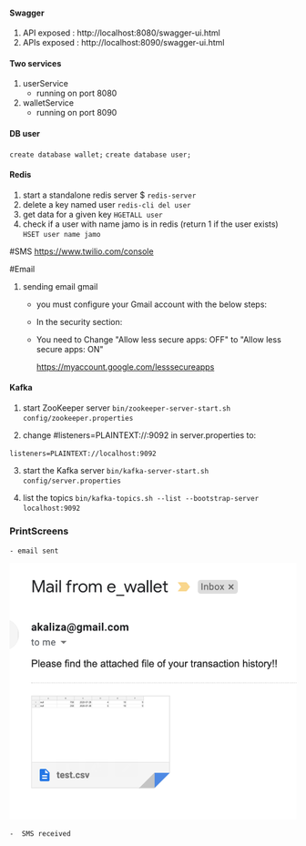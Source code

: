 #### Swagger

1. API exposed : http://localhost:8080/swagger-ui.html
2. APIs exposed : http://localhost:8090/swagger-ui.html

#### Two services
1. userService
    - running on port 8080
2. walletService
    - running on port 8090

#### DB user
`create database wallet;`
`create database user;`

#### Redis
1. start a standalone redis server
$ `redis-server`
2. delete a key named user
`redis-cli del user`
3. get data for a given key
`HGETALL user`
4. check if a user with name jamo is in redis (return 1 if the user exists)
`HSET user name jamo`

#SMS
https://www.twilio.com/console

#Email
1. sending email gmail 

    - you must configure your Gmail account with the below steps:
    - In the security section:
    - You need to Change "Allow less secure apps: OFF" to "Allow less secure apps: ON"
        
        https://myaccount.google.com/lesssecureapps

#### Kafka

1. start ZooKeeper server
`bin/zookeeper-server-start.sh config/zookeeper.properties`

2. change #listeners=PLAINTEXT://:9092 in server.properties to:

`listeners=PLAINTEXT://localhost:9092`

3. start the Kafka server
`bin/kafka-server-start.sh config/server.properties`

4. list the topics 
`bin/kafka-topics.sh --list --bootstrap-server localhost:9092`


### PrintScreens 

    - email sent 

![alt text](assets/screen-email.png)


    -  SMS received 
   

